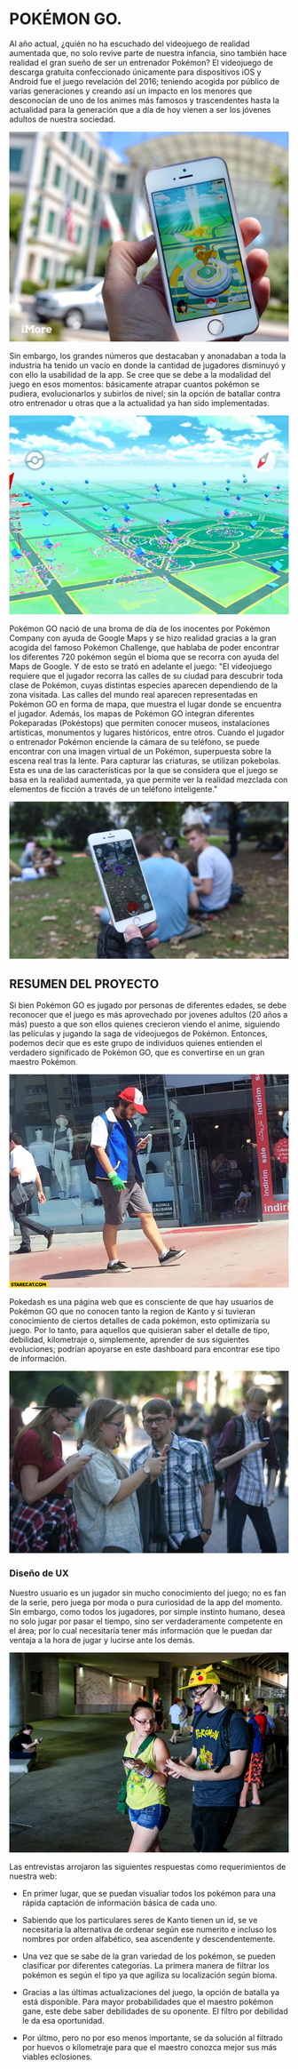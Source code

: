 # POKÉMON GO.
Al año actual, ¿quién no ha escuchado del videojuego de realidad aumentada que, no solo revive parte de nuestra infancia, sino también hace realidad el gran sueño de ser un entrenador Pokémon?
El videojuego de descarga gratuita confeccionado únicamente para dispositivos iOS y Android fue el juego revelación del 2016; teniendo acogida por público de varias generaciones y creando así un impacto en los menores que desconocían de uno de los animes más famosos y trascendentes hasta la actualidad para la generación que a día de hoy vienen a ser los jóvenes adultos de nuestra sociedad.

![Image of the game](/src/img/img-readme/pokemon-go-app.jpg)

Sin embargo, los grandes números que destacaban y anonadaban a toda la industria ha tenido un vacío en donde la cantidad de jugadores disminuyó y con ello la usabilidad de la app. Se cree que se debe a la modalidad del juego en esos momentos: básicamente atrapar cuantos pokémon se pudiera, evolucionarlos y subirlos de nivel; sin la opción de batallar contra otro entrenador u otras que a la actualidad ya han sido implementadas.

![Image of the map of the game](/src/img/img-readme/pokeparadas.jpg)

Pokémon GO nació de una broma de día de los inocentes por Pokémon Company con ayuda de Google Maps y se hizo realidad gracias a la gran acogida del famoso Pokémon Challenge, que hablaba de poder encontrar los diferentes 720 pokémon según el bioma que se recorra con ayuda del Maps de Google. Y de esto se trató en adelante el juego: "El videojuego requiere que el jugador recorra las calles de su ciudad para descubrir toda clase de Pokémon, cuyas distintas especies aparecen dependiendo de la zona visitada. Las calles del mundo real aparecen representadas en Pokémon GO en forma de mapa, que muestra el lugar donde se encuentra el jugador. Además, los mapas de Pokémon GO integran diferentes Pokeparadas (Pokéstops) que permiten conocer museos, instalaciones artísticas, monumentos y lugares históricos, entre otros. Cuando el jugador o entrenador Pokémon enciende la cámara de su teléfono, se puede encontrar con una imagen virtual de un Pokémon, superpuesta sobre la escena real tras la lente. Para capturar las criaturas, se utilizan pokebolas. Esta es una de las características por la que se considera que el juego se basa en la realidad aumentada, ya que permite ver la realidad mezclada con elementos de ficción a través de un teléfono inteligente."

![Image of Pokémon GO gameplay](/src/img/img-readme/gameplay.jpg)

## RESUMEN DEL PROYECTO
Si bien Pokémon GO es jugado por personas de diferentes edades, se debe reconocer que el juego es más aprovechado por jovenes adultos (20 años a más) puesto a que son ellos quienes crecieron viendo el anime, siguiendo las películas y jugando la saga de videojuegos de Pokémon. Entonces, podemos decir que es este grupo de individuos quienes entienden el verdadero significado de Pokémon GO, que es convertirse en un gran maestro Pokémon.

![Image of human Ash](/src/img/img-readme/pokemon-go.jpg)

Pokedash es una página web que es consciente de que hay usuarios de Pokémon GO que no conocen tanto la region de Kanto y si tuvieran conocimiento de ciertos detalles de cada pokémon, esto optimizaría su juego. Por lo tanto, para aquellos que quisieran saber el detalle de tipo, debilidad, kilometraje o, simplemente, aprender de sus siguientes evoluciones; podrían apoyarse en este dashboard para encontrar ese tipo de información.

![Image of players](/src/img/img-readme/players.jpg)

### Diseño de UX
Nuestro usuario es un jugador sin mucho conocimiento del juego; no es fan de la serie, pero juega por moda o pura curiosidad de la app del momento. Sin embargo, como todos los jugadores, por simple instinto humano, desea no solo jugar por pasar el tiempo, sino ser verdaderamente competente en el área; por lo cual necesitaría tener más información que le puedan dar ventaja a la hora de jugar y lucirse ante los demás.

![Image of young freaky players](/src/img/img-readme/players2.jpg)

Las entrevistas arrojaron las siguientes respuestas como requerimientos de nuestra web:

- En primer lugar, que se puedan visualiar todos los pokémon para una rápida captación de información básica de cada uno.

- Sabiendo que los particulares seres de Kanto tienen un id, se ve necesitaria la alternativa de ordenar según ese numerito e incluso los nombres por orden alfabético, sea ascendente y descendentemente.

- Una vez que se sabe de la gran variedad de los pokémon, se pueden clasificar por diferentes categorías. La primera manera de filtrar los pokémon es según el tipo ya que agiliza su localización según bioma.

- Gracias a las últimas actualizaciones del juego, la opción de batalla ya está disponible. Para mayor probabilidades que el maestro pokémon gane, este debe saber debilidades de su oponente. El filtro por debilidad le da esa oportunidad.

- Por últmo, pero no por eso menos importante, se da solución al filtrado por huevos o kilometraje para que el maestro conozca mejor sus más viables eclosiones. 
